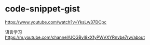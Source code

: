 # code-snippet-gist

https://www.youtube.com/watch?v=YksLw37DCpc

语言学习
https://m.youtube.com/channel/UCGBvI8xXfyPWVXYRnvbe7rw/about
